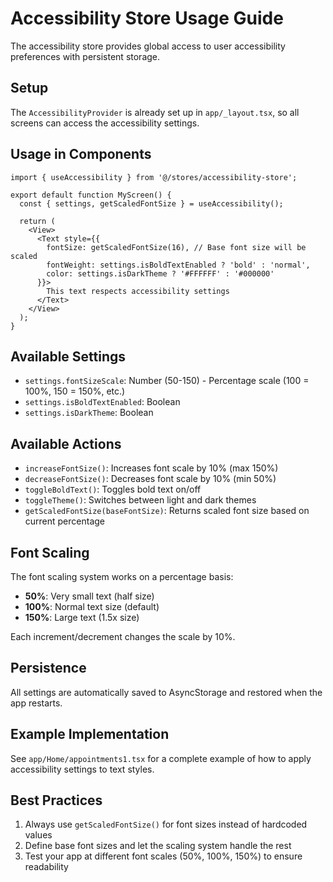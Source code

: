 # Accessibility Store Usage Guide

The accessibility store provides global access to user accessibility preferences with persistent storage.

## Setup

The `AccessibilityProvider` is already set up in `app/_layout.tsx`, so all screens can access the accessibility settings.

## Usage in Components

```tsx
import { useAccessibility } from '@/stores/accessibility-store';

export default function MyScreen() {
  const { settings, getScaledFontSize } = useAccessibility();

  return (
    <View>
      <Text style={{
        fontSize: getScaledFontSize(16), // Base font size will be scaled
        fontWeight: settings.isBoldTextEnabled ? 'bold' : 'normal',
        color: settings.isDarkTheme ? '#FFFFFF' : '#000000'
      }}>
        This text respects accessibility settings
      </Text>
    </View>
  );
}
```

## Available Settings

- `settings.fontSizeScale`: Number (50-150) - Percentage scale (100 = 100%, 150 = 150%, etc.)
- `settings.isBoldTextEnabled`: Boolean
- `settings.isDarkTheme`: Boolean

## Available Actions

- `increaseFontSize()`: Increases font scale by 10% (max 150%)
- `decreaseFontSize()`: Decreases font scale by 10% (min 50%)
- `toggleBoldText()`: Toggles bold text on/off
- `toggleTheme()`: Switches between light and dark themes
- `getScaledFontSize(baseFontSize)`: Returns scaled font size based on current percentage

## Font Scaling

The font scaling system works on a percentage basis:
- **50%**: Very small text (half size)
- **100%**: Normal text size (default)
- **150%**: Large text (1.5x size)

Each increment/decrement changes the scale by 10%.

## Persistence

All settings are automatically saved to AsyncStorage and restored when the app restarts.

## Example Implementation

See `app/Home/appointments1.tsx` for a complete example of how to apply accessibility settings to text styles.

## Best Practices

1. Always use `getScaledFontSize()` for font sizes instead of hardcoded values
2. Define base font sizes and let the scaling system handle the rest
3. Test your app at different font scales (50%, 100%, 150%) to ensure readability